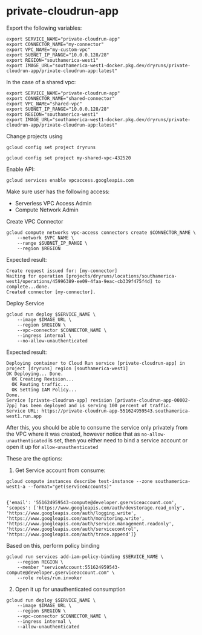 # private-cloudrun-app



Export the following variables: 

```shell
export SERVICE_NAME="private-cloudrun-app"
export CONNECTOR_NAME="my-connector"
export VPC_NAME="my-custom-vpc"
export SUBNET_IP_RANGE="10.0.0.128/28"
export REGION="southamerica-west1"
export IMAGE_URL="southamerica-west1-docker.pkg.dev/dryruns/private-cloudrun-app/private-cloudrun-app:latest"
```

In the case of a shared vpc: 

```shell
export SERVICE_NAME="private-cloudrun-app"
export CONNECTOR_NAME="shared-connector"
export VPC_NAME="shared-vpc"
export SUBNET_IP_RANGE="10.0.0.128/28"
export REGION="southamerica-west1"
export IMAGE_URL="southamerica-west1-docker.pkg.dev/dryruns/private-cloudrun-app/private-cloudrun-app:latest"
```

Change projects using

```shell
gcloud config set project dryruns
```

```shell
gcloud config set project my-shared-vpc-432520
```

Enable API:

```shell
gcloud services enable vpcaccess.googleapis.com
```

Make sure user has the following access: 

- Serverless VPC Access Admin
- Compute Network Admin

Create VPC Connector 

```shell
gcloud compute networks vpc-access connectors create $CONNECTOR_NAME \
    --network $VPC_NAME \
    --range $SUBNET_IP_RANGE \
    --region $REGION
```

Expected result: 

```shell
Create request issued for: [my-connector]
Waiting for operation [projects/dryruns/locations/southamerica-west1/operations/45996389-ee09-4faa-9eac-cb339f475f4d] to complete...done.                                                                                                                                    
Created connector [my-connector].
```


Deploy Service

```shell
gcloud run deploy $SERVICE_NAME \
    --image $IMAGE_URL \
    --region $REGION \
    --vpc-connector $CONNECTOR_NAME \
    --ingress internal \
    --no-allow-unauthenticated
```

Expected result: 

```shell
Deploying container to Cloud Run service [private-cloudrun-app] in project [dryruns] region [southamerica-west1]
OK Deploying... Done.                                                                                                                                                                                                                                                        
  OK Creating Revision...                                                                                                                                                                                                                                                    
  OK Routing traffic...                                                                                                                                                                                                                                                      
  OK Setting IAM Policy...                                                                                                                                                                                                                                                   
Done.                                                                                                                                                                                                                                                                        
Service [private-cloudrun-app] revision [private-cloudrun-app-00002-7pp] has been deployed and is serving 100 percent of traffic.
Service URL: https://private-cloudrun-app-551624959543.southamerica-west1.run.app
```


After this, you should be able to consume the service only privately from the VPC where it was created, however notice that as `no-allow-unauthenticated` is set, then you either need to bind a service account or open it up for `allow-unauthenticated`


These are the options: 

1. Get Service account from consume: 

```shell
gcloud compute instances describe test-instance --zone southamerica-west1-a --format="get(serviceAccounts)"


{'email': '551624959543-compute@developer.gserviceaccount.com', 'scopes': ['https://www.googleapis.com/auth/devstorage.read_only', 'https://www.googleapis.com/auth/logging.write', 'https://www.googleapis.com/auth/monitoring.write', 'https://www.googleapis.com/auth/service.management.readonly', 'https://www.googleapis.com/auth/servicecontrol', 'https://www.googleapis.com/auth/trace.append']}
```


Based on this, perform policy binding

```shell
gcloud run services add-iam-policy-binding $SERVICE_NAME \
    --region REGION \
    --member "serviceAccount:551624959543-compute@developer.gserviceaccount.com" \
    --role roles/run.invoker

```


2. Open it up for unauthenticated consumption

```shell
gcloud run deploy $SERVICE_NAME \
    --image $IMAGE_URL \
    --region $REGION \
    --vpc-connector $CONNECTOR_NAME \
    --ingress internal \
    --allow-unauthenticated
```